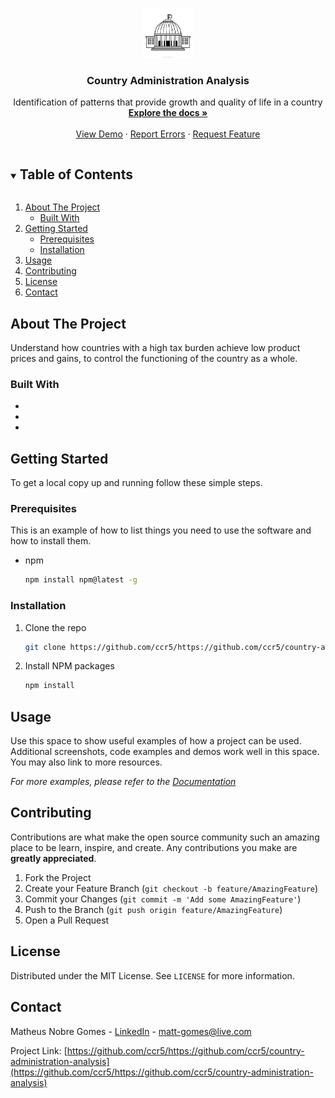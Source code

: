 <p align="center">
  <a href="https://github.com/ccr5/repo_name">
    <img src="images/logo.png" alt="Logo" width="80" height="80">
  </a>
  <h3 align="center">Country Administration Analysis</h3>
  <p align="center">
    Identification of patterns that provide growth and quality of life in a country
    <br />
    <a href="https://github.com/ccr5/https://github.com/ccr5/country-administration-analysis"><strong>Explore the docs »</strong></a>
    <br />
    <br />
    <a href="https://github.com/ccr5/https://github.com/ccr5/country-administration-analysis">View Demo</a>
    ·
    <a href="https://github.com/ccr5/https://github.com/ccr5/country-administration-analysis/issues">Report Errors</a>
    ·
    <a href="https://github.com/ccr5/https://github.com/ccr5/country-administration-analysis/issues">Request Feature</a>
  </p>
</p>

<details open="open">
  <summary><h2 style="display: inline-block">Table of Contents</h2></summary>
  <ol>
    <li>
      <a href="#about-the-project">About The Project</a>
      <ul>
        <li><a href="#built-with">Built With</a></li>
      </ul>
    </li>
    <li>
      <a href="#getting-started">Getting Started</a>
      <ul>
        <li><a href="#prerequisites">Prerequisites</a></li>
        <li><a href="#installation">Installation</a></li>
      </ul>
    </li>
    <li><a href="#usage">Usage</a></li>
    <li><a href="#contributing">Contributing</a></li>
    <li><a href="#license">License</a></li>
    <li><a href="#contact">Contact</a></li>
  </ol>
</details>

## About The Project

Understand how countries with a high tax burden achieve low product prices and gains, to control the functioning of the country as a whole.


### Built With

* []()
* []()
* []()

## Getting Started

To get a local copy up and running follow these simple steps.

### Prerequisites

This is an example of how to list things you need to use the software and how to install them.
* npm
  ```sh
  npm install npm@latest -g
  ```

### Installation

1. Clone the repo
   ```sh
   git clone https://github.com/ccr5/https://github.com/ccr5/country-administration-analysis.git
   ```
2. Install NPM packages
   ```sh
   npm install
   ```

## Usage

Use this space to show useful examples of how a project can be used. Additional screenshots, code examples and demos work well in this space. You may also link to more resources.

_For more examples, please refer to the [Documentation](https://example.com)_

## Contributing

Contributions are what make the open source community such an amazing place to be learn, inspire, and create. Any contributions you make are **greatly appreciated**.

1. Fork the Project
2. Create your Feature Branch (`git checkout -b feature/AmazingFeature`)
3. Commit your Changes (`git commit -m 'Add some AmazingFeature'`)
4. Push to the Branch (`git push origin feature/AmazingFeature`)
5. Open a Pull Request

## License

Distributed under the MIT License. See `LICENSE` for more information.

## Contact

Matheus Nobre Gomes - [LinkedIn](https://linkedin.com/in/mattnobre) - matt-gomes@live.com

Project Link: [https://github.com/ccr5/https://github.com/ccr5/country-administration-analysis](https://github.com/ccr5/https://github.com/ccr5/country-administration-analysis)
